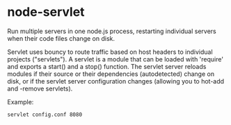 node-servlet
============

Run multiple servers in one node.js process, restarting individual servers when their code files change on disk.

Servlet uses bouncy to route traffic based on host headers to individual projects ("servlets"). A servlet is a 
module that can be loaded with 'require' and exports a start() and a stop() function. The servlet server 
reloads modules if their source or their dependencies (autodetected) change on disk, or if the servlet server 
configuration changes (allowing you to hot-add and -remove servlets).

Example:

```servlet config.conf 8080```
